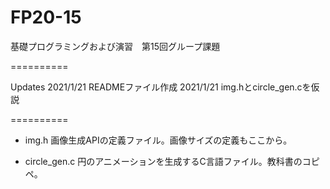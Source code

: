 # FP20-15
基礎プログラミングおよび演習　第15回グループ課題

==========

Updates
  2021/1/21 READMEファイル作成
  2021/1/21 img.hとcircle_gen.cを仮説

==========

- img.h
画像生成APIの定義ファイル。画像サイズの定義もここから。

- circle_gen.c
円のアニメーションを生成するC言語ファイル。教科書のコピペ。

